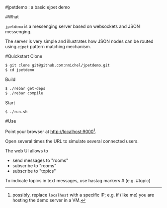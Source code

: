 #jpetdemo : a basic ejpet demo


#What

`jpetdemo` is a messenging server based on websockets and JSON messenging.

The server is very simple and illustrates how JSON nodes can be routed using `ejpet` pattern matching mechanism.

#Quickstart
Clone 

```bash
$ git clone git@github.com:nmichel/jpetdemo.git
$ cd jpetdemo
```

Build

``` bash
$ ./rebar get-deps
$ ./rebar compile
```

Start

``` bash
$ ./run.sh
```

#Use

Point your browser at [http://localhost:9000](http://localhost:9000)[^1].

Open several times the URL to simulate several connected users.

The web UI allows to 

* send messages to "rooms"
* subscribe to "rooms"
* subscribe to "topics"

To indicate topics in text messages, use hastag markers # (e.g. #topic)

[^1]: possibly, replace `localhost` with a specific IP; e.g. if (like me) you are hosting the demo server in a VM.

